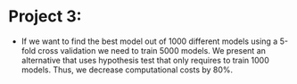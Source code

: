 # Project 3: 
* If we want to find the best model out of 1000 different models using a 5-fold cross validation we need to train 5000 models. We present an alternative that uses hypothesis test that only requires to train 1000 models. Thus, we decrease computational costs by 80%.
